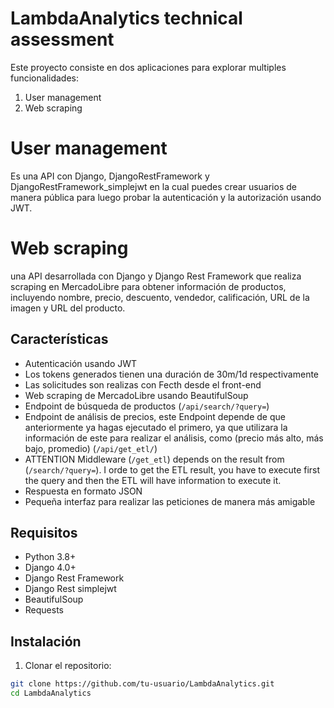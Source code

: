 # LambdaAnalytics technical assessment

Este proyecto consiste en dos aplicaciones para explorar multiples funcionalidades:
1. User management
2. Web scraping

# User management
Es una API con Django, DjangoRestFramework y DjangoRestFramework_simplejwt en la cual puedes crear usuarios de manera pública para luego probar la autenticación y la autorización usando JWT.

# Web scraping
una API desarrollada con Django y Django Rest Framework que realiza scraping en MercadoLibre para obtener información de productos, incluyendo nombre, precio, descuento, vendedor, calificación, URL de la imagen y URL del producto.

## Características

- Autenticación usando JWT
- Los tokens generados tienen una duración de 30m/1d respectivamente
- Las solicitudes son realizas con Fecth desde el front-end
- Web scraping de MercadoLibre usando BeautifulSoup
- Endpoint de búsqueda de productos (`/api/search/?query=`)
- Endpoint de análisis de precios, este Endpoint depende de que anteriormente ya hagas ejecutado el primero, ya que utilizara la información de este para realizar el análisis, como (precio más alto, más bajo, promedio) (`/api/get_etl/`)
- ATTENTION Middleware (`/get_etl`) depends on the result from (`/search/?query=`). I orde to get the ETL result, you have to execute first the query and then the ETL will have information to execute it.
- Respuesta en formato JSON
- Pequeña interfaz para realizar las peticiones de manera más amigable

## Requisitos

- Python 3.8+
- Django 4.0+
- Django Rest Framework
- Django Rest simplejwt
- BeautifulSoup
- Requests

## Instalación

1. Clonar el repositorio:

```bash
git clone https://github.com/tu-usuario/LambdaAnalytics.git
cd LambdaAnalytics
